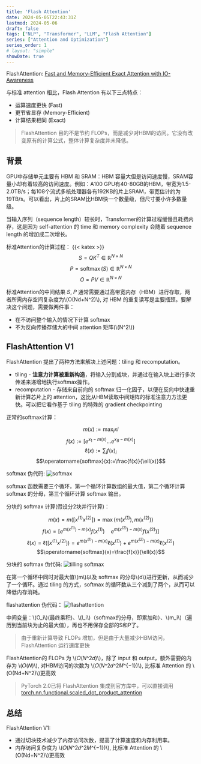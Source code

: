 ```yaml
---
title: 'Flash Attention'
date: 2024-05-05T22:43:31Z
lastmod: 2024-05-06
draft: false
tags: ["NLP", "Transformer", "LLM", "Flash Attention"]
series: ["Attention and Optimization"]
series_order: 1
# layout: "simple"
showDate: true
---
```


FlashAttention: [Fast and Memory-Efficient Exact Attention with IO-Awareness](https://arxiv.org/abs/2205.14135)

与标准 attention 相比，Flash Attention 有以下三点特点：
- 运算速度更快 (Fast)
- 更节省显存 (Memory-Efficient)
- 计算结果相同 (Exact)

> FlashAttention 目的不是节约 FLOPs，而是减少对HBM的访问。它没有改变原有的计算公式，整体计算复杂度并未降低。

## 背景

GPU中存储单元主要有 HBM 和 SRAM：HBM 容量大但是访问速度慢，SRAM容量小却有着较高的访问速度。例如：A100 GPU有40-80GB的HBM，带宽为1.5-2.0TB/s；每108个流式多核处理器各有192KB的片上SRAM，带宽估计约为 19TB/s。可以看出，片上的SRAM比HBM快一个数量级，但尺寸要小许多数量级。

当输入序列（sequence length）较长时，Transformer的计算过程缓慢且耗费内存，这是因为 self-attention 的 time 和 memory complexity 会随着 sequence length 的增加成二次增长。

标准Attention的计算过程：
{{< katex >}}
$$
S=Q K^T \in \mathbb{R}^{N \times N}
$$
$$
P=\operatorname{softmax}(S) \in \mathbb{R}^{N \times N}
$$
$$
O=P V \in \mathbb{R}^{N \times N}
$$

标准Attention的中间结果 𝑆, 𝑃 通常需要通过高带宽内存（HBM）进行存取，两者所需内存空间复杂度为\\(O(Nd+N^2)\\), 对 HBM 的重复读写是主要瓶颈。要解决这个问题，需要做两件事：

- 在不访问整个输入的情况下计算 softmax
- 不为反向传播存储大的中间 attention 矩阵(\\(N^2\\))


## FlashAttention V1

FlashAttention 提出了两种方法来解决上述问题：tiling 和 recomputation。

- tiling - **注意力计算被重新构造**，将输入分割成块，并通过在输入块上进行多次传递来递增地执行softmax操作。
- recomputation - 存储来自前向的 softmax 归一化因子，以便在反向中快速重新计算芯片上的 attention，这比从HBM读取中间矩阵的标准注意力方法更快。可以把它看作基于 tiling 的特殊的 gradient checkpointing

正常的softmax计算：

$$m(x):=\max _i x i$$
$$f(x):=\left[e^{x_1-m(x)} \ldots e^{x_B-m(x)}\right]$$
$$\ell(x):=\sum_i f(x)_i$$
$$\operatorname{softmax}(x):=\frac{f(x)}{\ell(x)}$$

softmax 伪代码:
![softmax](https://pic4.zhimg.com/80/v2-b5b221b2a8ef9b3602adef912668ea27_1440w.webp)

softmax 函数需要三个循环，第一个循环计算数组的最大值，第二个循环计算 softmax 的分母，第三个循环计算 softmax 输出。

分块的 softmax 计算(假设分2块并行计算)：

$$m(x)=m\left(\left[x^{(1)} x^{(2)}\right]\right)=\max \left(m\left(x^{(1)}\right), m\left(x^{(2)}\right)\right) $$
$$f(x)=\left[e^{m\left(x^{(1)}\right)-m(x)} f\left(x^{(1)}\right) \quad e^{m\left(x^{(2)}\right)-m(x)} f\left(x^{(2)}\right)\right] $$
$$\ell(x)=\ell\left(\left[x^{(1)} x^{(2)}\right]\right)=e^{m\left(x^{(1)}\right)-m(x)} \ell\left(x^{(1)}\right)+e^{m\left(x^{(2)}\right)-m(x)} \ell\left(x^{(2)}\right) $$
$$\operatorname{softmax}(x)=\frac{f(x)}{\ell(x)}$$

分块的 softmax 伪代码:
![tilling softmax](https://pic2.zhimg.com/80/v2-97d9313fbc337b46c171bc722dcafdbd_1440w.webp)

在第一个循环中同时对最大值\\(m\\)以及 softmax 的分母\\(d\\)进行更新，从而减少了一个循环。通过 tiling 的方式，softmax 的循环数从三个减到了两个，从而可以降低内存消耗。

flashattention 伪代码：
![flashattention](https://www.notion.so/image/https%3A%2F%2Fs3-us-west-2.amazonaws.com%2Fsecure.notion-static.com%2F8ed46b76-4667-4e7d-a1e8-9c10de04c82a%2FUntitled.png?table=block&id=af426072-791a-449d-86e7-8ccb82240c17&t=af426072-791a-449d-86e7-8ccb82240c17)

中间变量：\\(O_i\\)(最终乘积)、\\(l_i\\)（softmax的分母，即累加和）、\\(m_i\\)（遍历到当前块为止的最大值），再也不用保存全部的S和P了。

> 由于重新计算导致 FLOPs 增加，但是由于大量减少HBM访问，FlashAttention 运行速度更快

FlashAttention的 FLOPs 为 \\(𝑂(𝑁^2𝑑)\\)，除了 input 和 output，额外需要的内存为 \\(𝑂(𝑁)\\), 对HBM访问的次数为 \\(𝑂(𝑁^2𝑑^2𝑀^{−1})\\), 比标准 Attention 的 \\(O(Nd+N^2)\\)更高效

> PyTorch 2.0已将 FlashAttention 集成到官方库中，可以直接调用[torch.nn.functional.scaled_dot_product_attention](https://pytorch.org/docs/stable/generated/torch.nn.functional.scaled_dot_product_attention.html)


## 总结

FlashAttention V1:
- 通过切块技术减少了内存访问次数，提高了计算速度和内存利用率。
- 内存访问复杂度为 \\(𝑂(𝑁^2𝑑^2𝑀^{−1})\\), 比标准 Attention 的 \\(O(Nd+N^2)\\)更高效